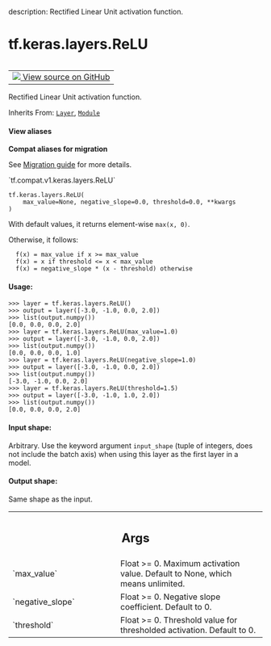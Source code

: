 description: Rectified Linear Unit activation function.

<div itemscope itemtype="http://developers.google.com/ReferenceObject">
<meta itemprop="name" content="tf.keras.layers.ReLU" />
<meta itemprop="path" content="Stable" />
<meta itemprop="property" content="__init__"/>
<meta itemprop="property" content="__new__"/>
</div>

# tf.keras.layers.ReLU

<!-- Insert buttons and diff -->

<table class="tfo-notebook-buttons tfo-api nocontent" align="left">
<td>
  <a target="_blank" href="https://github.com/keras-team/keras/tree/v2.7.0/keras/layers/advanced_activations.py#L362-L449">
    <img src="https://www.tensorflow.org/images/GitHub-Mark-32px.png" />
    View source on GitHub
  </a>
</td>
</table>



Rectified Linear Unit activation function.

Inherits From: [`Layer`](../../../tf/keras/layers/Layer.md), [`Module`](../../../tf/Module.md)

<section class="expandable">
  <h4 class="showalways">View aliases</h4>
  <p>
<b>Compat aliases for migration</b>
<p>See
<a href="https://www.tensorflow.org/guide/migrate">Migration guide</a> for
more details.</p>
<p>`tf.compat.v1.keras.layers.ReLU`</p>
</p>
</section>

<pre class="devsite-click-to-copy prettyprint lang-py tfo-signature-link">
<code>tf.keras.layers.ReLU(
    max_value=None, negative_slope=0.0, threshold=0.0, **kwargs
)
</code></pre>



<!-- Placeholder for "Used in" -->

With default values, it returns element-wise `max(x, 0)`.

Otherwise, it follows:

```
  f(x) = max_value if x >= max_value
  f(x) = x if threshold <= x < max_value
  f(x) = negative_slope * (x - threshold) otherwise
```

#### Usage:



```
>>> layer = tf.keras.layers.ReLU()
>>> output = layer([-3.0, -1.0, 0.0, 2.0])
>>> list(output.numpy())
[0.0, 0.0, 0.0, 2.0]
>>> layer = tf.keras.layers.ReLU(max_value=1.0)
>>> output = layer([-3.0, -1.0, 0.0, 2.0])
>>> list(output.numpy())
[0.0, 0.0, 0.0, 1.0]
>>> layer = tf.keras.layers.ReLU(negative_slope=1.0)
>>> output = layer([-3.0, -1.0, 0.0, 2.0])
>>> list(output.numpy())
[-3.0, -1.0, 0.0, 2.0]
>>> layer = tf.keras.layers.ReLU(threshold=1.5)
>>> output = layer([-3.0, -1.0, 1.0, 2.0])
>>> list(output.numpy())
[0.0, 0.0, 0.0, 2.0]
```

#### Input shape:

Arbitrary. Use the keyword argument `input_shape`
(tuple of integers, does not include the batch axis)
when using this layer as the first layer in a model.



#### Output shape:

Same shape as the input.



<!-- Tabular view -->
 <table class="responsive fixed orange">
<colgroup><col width="214px"><col></colgroup>
<tr><th colspan="2"><h2 class="add-link">Args</h2></th></tr>

<tr>
<td>
`max_value`
</td>
<td>
Float >= 0. Maximum activation value. Default to None, which
means unlimited.
</td>
</tr><tr>
<td>
`negative_slope`
</td>
<td>
Float >= 0. Negative slope coefficient. Default to 0.
</td>
</tr><tr>
<td>
`threshold`
</td>
<td>
Float >= 0. Threshold value for thresholded activation. Default
to 0.
</td>
</tr>
</table>



